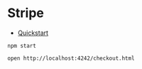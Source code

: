 # Stripe

- [Quickstart](https://docs.stripe.com/checkout/quickstart)

```
npm start

open http://localhost:4242/checkout.html
```